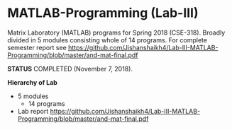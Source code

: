 # MATLAB-Programming (Lab-III)
Matrix Laboratory (MATLAB) programs for Spring 2018 (CSE-318). Broadly divided in 5 modules consisting whole of 14 programs. For complete semester report see https://github.com/Jishanshaikh4/Lab-III-MATLAB-Programming/blob/master/and-mat-final.pdf

**STATUS** COMPLETED (November 7, 2018).

**Hierarchy of Lab**
- 5 modules
  - 14 programs
- Lab report https://github.com/Jishanshaikh4/Lab-III-MATLAB-Programming/blob/master/and-mat-final.pdf

